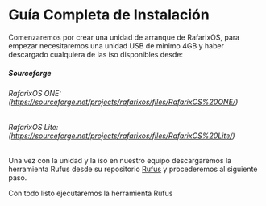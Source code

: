 # Guía Completa de Instalación

Comenzaremos por crear una unidad de arranque de RafarixOS, para empezar necesitaremos una unidad USB de minimo 4GB y haber descargado cualquiera de las iso disponibles desde:

##### Sourceforge

###### RafarixOS ONE: (https://sourceforge.net/projects/rafarixos/files/RafarixOS%20ONE/)

###### RafarixOS Lite: (https://sourceforge.net/projects/rafarixos/files/RafarixOS%20Lite/)

Una vez con la unidad y la iso en nuestro equipo descargaremos la herramienta Rufus desde su repositorio [Rufus](https://github.com/pbatard/rufus) y procederemos al siguiente paso.

Con todo listo ejecutaremos la herramienta Rufus
